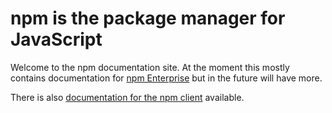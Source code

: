 # npm is the package manager for JavaScript

Welcome to the npm documentation site. At the moment this mostly contains
documentation for [npm Enterprise](/enterprise) but in the future will have
more.

There is also [documentation for the npm client](https://www.npmjs.org/doc/)
available.

